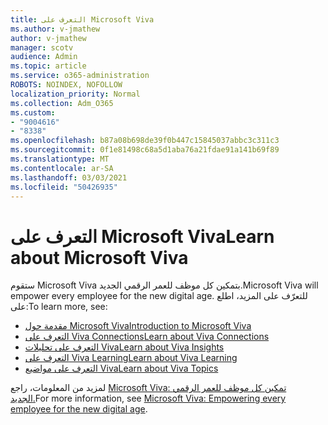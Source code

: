 ```yaml
---
title: التعرف على Microsoft Viva
ms.author: v-jmathew
author: v-jmathew
manager: scotv
audience: Admin
ms.topic: article
ms.service: o365-administration
ROBOTS: NOINDEX, NOFOLLOW
localization_priority: Normal
ms.collection: Adm_O365
ms.custom:
- "9004616"
- "8338"
ms.openlocfilehash: b87a08b698de39f0b447c15845037abbc3c311c3
ms.sourcegitcommit: 0f1e81498c68a5d1aba76a21fdae91a141b69f89
ms.translationtype: MT
ms.contentlocale: ar-SA
ms.lasthandoff: 03/03/2021
ms.locfileid: "50426935"
---
```

# <a name="learn-about-microsoft-viva"></a><span data-ttu-id="0ae87-102">التعرف على Microsoft Viva</span><span class="sxs-lookup"><span data-stu-id="0ae87-102">Learn about Microsoft Viva</span></span>

<span data-ttu-id="0ae87-103">ستقوم Microsoft Viva بتمكين كل موظف للعمر الرقمي الجديد.</span><span class="sxs-lookup"><span data-stu-id="0ae87-103">Microsoft Viva will empower every employee for the new digital age.</span></span> <span data-ttu-id="0ae87-104">للتعرّف على المزيد، اطلع على:</span><span class="sxs-lookup"><span data-stu-id="0ae87-104">To learn more, see:</span></span>

- [<span data-ttu-id="0ae87-105">مقدمة حول Microsoft Viva</span><span class="sxs-lookup"><span data-stu-id="0ae87-105">Introduction to Microsoft Viva</span></span>](https://www.microsoft.com/microsoft-viva/overview)
- [<span data-ttu-id="0ae87-106">التعرف على Viva Connections</span><span class="sxs-lookup"><span data-stu-id="0ae87-106">Learn about Viva Connections</span></span>](https://aka.ms/VivaConnectionsBlog/)
- [<span data-ttu-id="0ae87-107">التعرف على تحليلات Viva</span><span class="sxs-lookup"><span data-stu-id="0ae87-107">Learn about Viva Insights</span></span>](https://aka.ms/VivaInsightsBlog)
- [<span data-ttu-id="0ae87-108">التعرف على Viva Learning</span><span class="sxs-lookup"><span data-stu-id="0ae87-108">Learn about Viva Learning</span></span>](https://aka.ms/VivaLearningBlog)
- [<span data-ttu-id="0ae87-109">التعرف على مواضيع Viva</span><span class="sxs-lookup"><span data-stu-id="0ae87-109">Learn about Viva Topics</span></span>](https://aka.ms/viva/topics/blog)

<span data-ttu-id="0ae87-110">لمزيد من المعلومات، راجع [Microsoft Viva: تمكين كل موظف للعمر الرقمي الجديد.](https://www.microsoft.com/microsoft-365/blog/2021/02/04/microsoft-viva-empowering-every-employee-for-the-new-digital-age/)</span><span class="sxs-lookup"><span data-stu-id="0ae87-110">For more information, see [Microsoft Viva: Empowering every employee for the new digital age](https://www.microsoft.com/microsoft-365/blog/2021/02/04/microsoft-viva-empowering-every-employee-for-the-new-digital-age/).</span></span>
